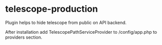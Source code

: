 # telescope-production

Plugin helps to hide telescope from public on API backend.

After installation add TelescopePathServiceProvider to /config/app.php to providers section.
